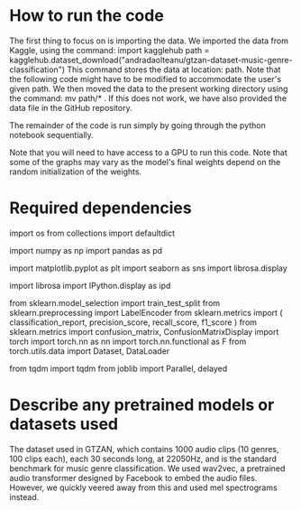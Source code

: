 # How to run the code

The first thing to focus on is importing the data. We imported the data from Kaggle, using the command:
import kagglehub
path = kagglehub.dataset_download("andradaolteanu/gtzan-dataset-music-genre-classification")
 This command stores the data at location: path. Note that the following code might have to be modified to accommodate the user's given path. We then moved the data to the present working directory using the command: mv path/* .
 If this does not work, we have also provided the data file in the GitHub repository.

The remainder of the code is run simply by going through the python notebook sequentially. 

Note that you will need to have access to a GPU to run this code. 
Note that some of the graphs may vary as the model's final weights depend on the random initialization of the weights. 

# Required dependencies
import os
from collections import defaultdict

import numpy as np
import pandas as pd

import matplotlib.pyplot as plt
import seaborn as sns
import librosa.display

import librosa
import IPython.display as ipd

from sklearn.model_selection import train_test_split
from sklearn.preprocessing import LabelEncoder
from sklearn.metrics import (
    classification_report,
    precision_score,
    recall_score,
    f1_score
)
from sklearn.metrics import confusion_matrix, ConfusionMatrixDisplay
import torch
import torch.nn as nn
import torch.nn.functional as F
from torch.utils.data import Dataset, DataLoader

from tqdm import tqdm
from joblib import Parallel, delayed


# Describe any pretrained models or datasets used
The dataset used in GTZAN, which contains 1000 audio clips (10 genres, 100 clips each), each 30 seconds long, at 22050Hz, and is the standard benchmark for music genre classification.
We used wav2vec, a pretrained audio transformer designed by Facebook to embed the audio files. However, we quickly veered away from this and used mel spectrograms instead.

